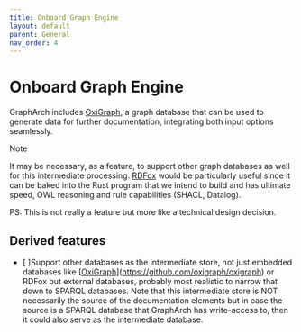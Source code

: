 ```yaml
---
title: Onboard Graph Engine
layout: default
parent: General
nav_order: 4
---
```


# Onboard Graph Engine

GraphArch includes [OxiGraph](https://github.com/oxigraph/oxigraph),
a graph database that can be used to generate data for further documentation,
integrating both input options seamlessly.

> [!NOTE]
> It may be necessary, as a feature, to support other graph databases
> as well for this intermediate processing.
> [RDFox](https://www.oxfordsemantic.tech) would be particularly useful
> since it can be baked into the Rust program that we intend to build and
> has ultimate speed, OWL reasoning and rule capabilities (SHACL, Datalog).

PS: This is not really a feature but more like a technical design decision.

## Derived features

- [ ]Support other databases as the intermediate store, not just embedded
  databases like [[OxiGraph](https://github.com/oxigraph/oxigraph)](https://github.com/oxigraph/oxigraph) or RDFox but external databases, probably
  most realistic to narrow that down to SPARQL databases.
  Note that this intermediate store is NOT necessarily the source of
  the documentation elements but in case the source is a SPARQL database
  that GraphArch has write-access to, then it could also serve as the
  intermediate database.
